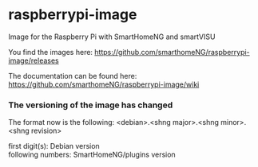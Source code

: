 # raspberrypi-image
Image for the Raspberry Pi with SmartHomeNG and smartVISU

You find the images here: https://github.com/smarthomeNG/raspberrypi-image/releases

The documentation can be found here: https://github.com/smarthomeNG/raspberrypi-image/wiki


### The versioning of the image has changed

The format now is the following: \<debian>.\<shng major>.\<shng minor>.\<shng revision>

first digit(s): Debian version  
following numbers: SmartHomeNG/plugins version

